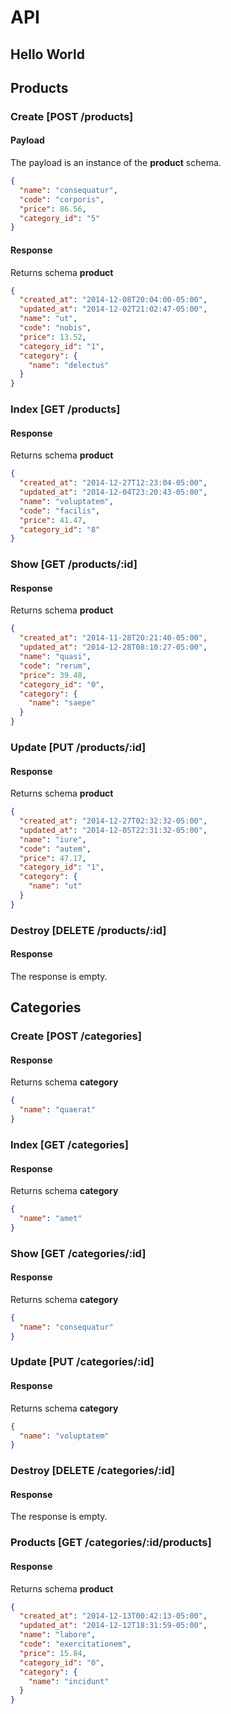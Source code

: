 # API
## Hello World

## Products

### Create [POST /products]

#### Payload

The payload is an instance of the **product** schema.


  ```json
  {
    "name": "consequatur",
    "code": "corporis",
    "price": 86.56,
    "category_id": "5"
  }
  ```


#### Response
  Returns schema **product**


  ```json
  {
    "created_at": "2014-12-08T20:04:00-05:00",
    "updated_at": "2014-12-02T21:02:47-05:00",
    "name": "ut",
    "code": "nobis",
    "price": 13.52,
    "category_id": "1",
    "category": {
      "name": "delectus"
    }
  }
  ```

### Index [GET /products]


#### Response
  Returns schema **product**


  ```json
  {
    "created_at": "2014-12-27T12:23:04-05:00",
    "updated_at": "2014-12-04T23:20:43-05:00",
    "name": "voluptatem",
    "code": "facilis",
    "price": 41.47,
    "category_id": "8"
  }
  ```

### Show [GET /products/:id]


#### Response
  Returns schema **product**


  ```json
  {
    "created_at": "2014-11-28T20:21:40-05:00",
    "updated_at": "2014-12-28T08:10:27-05:00",
    "name": "quasi",
    "code": "rerum",
    "price": 39.48,
    "category_id": "0",
    "category": {
      "name": "saepe"
    }
  }
  ```

### Update [PUT /products/:id]


#### Response
  Returns schema **product**


  ```json
  {
    "created_at": "2014-12-27T02:32:32-05:00",
    "updated_at": "2014-12-05T22:31:32-05:00",
    "name": "iure",
    "code": "autem",
    "price": 47.17,
    "category_id": "1",
    "category": {
      "name": "ut"
    }
  }
  ```

### Destroy [DELETE /products/:id]


#### Response
  The response is empty.


## Categories

### Create [POST /categories]


#### Response
  Returns schema **category**


  ```json
  {
    "name": "quaerat"
  }
  ```

### Index [GET /categories]


#### Response
  Returns schema **category**


  ```json
  {
    "name": "amet"
  }
  ```

### Show [GET /categories/:id]


#### Response
  Returns schema **category**


  ```json
  {
    "name": "consequatur"
  }
  ```

### Update [PUT /categories/:id]


#### Response
  Returns schema **category**


  ```json
  {
    "name": "voluptatem"
  }
  ```

### Destroy [DELETE /categories/:id]


#### Response
  The response is empty.

### Products [GET /categories/:id/products]


#### Response
  Returns schema **product**


  ```json
  {
    "created_at": "2014-12-13T00:42:13-05:00",
    "updated_at": "2014-12-12T18:31:59-05:00",
    "name": "labore",
    "code": "exercitationem",
    "price": 15.84,
    "category_id": "0",
    "category": {
      "name": "incidunt"
    }
  }
  ```


